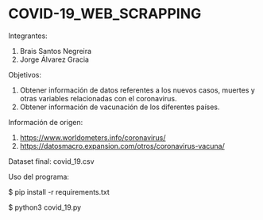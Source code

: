 # COVID-19_WEB_SCRAPPING

Integrantes:

1. Brais Santos Negreira
2. Jorge Álvarez Gracia

Objetivos:

1. Obtener información de datos referentes a los nuevos casos, muertes y otras variables relacionadas con el coronavirus.
2. Obtener información de vacunación de los diferentes países.

Información de origen:

1. https://www.worldometers.info/coronavirus/
2. https://datosmacro.expansion.com/otros/coronavirus-vacuna/

Dataset final: covid_19.csv


Uso del programa:

$ pip install -r requirements.txt


$ python3 covid_19.py
